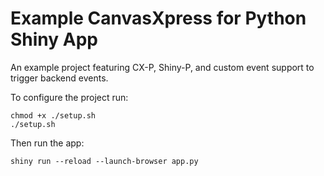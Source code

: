 # Example CanvasXpress for Python Shiny App
An example project featuring CX-P, Shiny-P, and custom event support to trigger backend events.

To configure the project run:

    chmod +x ./setup.sh
    ./setup.sh

Then run the app:

    shiny run --reload --launch-browser app.py

